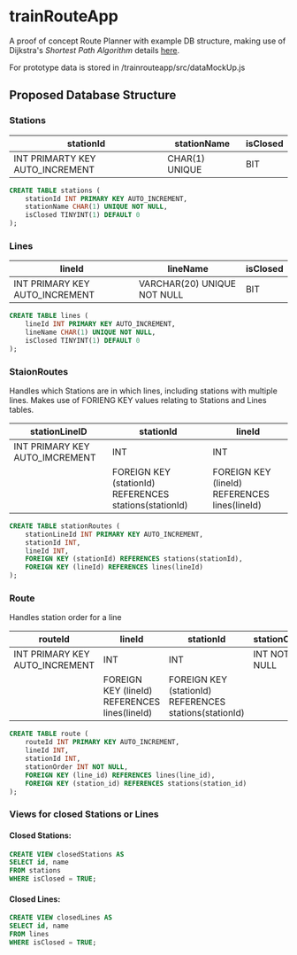 # trainRouteApp
A proof of concept Route Planner with example DB structure, making use of Dijkstra's <i>Shortest Path Algorithm</i> details <a href="https://www.freecodecamp.org/news/dijkstras-shortest-path-algorithm-visual-introduction/">here</a>.

For prototype data is stored in /trainrouteapp/src/dataMockUp.js

## Proposed Database Structure
### Stations
| stationId | stationName | isClosed |
|----------|----------|----------|
| INT PRIMARTY KEY AUTO_INCREMENT | CHAR(1) UNIQUE | BIT |

```sql
CREATE TABLE stations (
    stationId INT PRIMARY KEY AUTO_INCREMENT,
    stationName CHAR(1) UNIQUE NOT NULL,
    isClosed TINYINT(1) DEFAULT 0
);
```
### Lines
| lineId | lineName | isClosed | 
|----------|----------|----------|
| INT PRIMARY KEY AUTO_INCREMENT | VARCHAR(20) UNIQUE NOT NULL | BIT |

```sql
CREATE TABLE lines (
    lineId INT PRIMARY KEY AUTO_INCREMENT,
    lineName CHAR(1) UNIQUE NOT NULL,
    isClosed TINYINT(1) DEFAULT 0
);
```
### StaionRoutes
Handles which Stations are in which lines, including stations with multiple lines. Makes use of FORIENG KEY values relating to Stations and Lines tables.

| stationLineID | stationId | lineId |
|----------|----------|----------|
| INT PRIMARY KEY AUTO_IMCREMENT | INT | INT |
|  | FOREIGN KEY (stationId) REFERENCES stations(stationId) | FOREIGN KEY (lineId) REFERENCES lines(lineId)  |

```sql
CREATE TABLE stationRoutes (
    stationLineId INT PRIMARY KEY AUTO_INCREMENT,
    stationId INT,
    lineId INT,
    FOREIGN KEY (stationId) REFERENCES stations(stationId),
    FOREIGN KEY (lineId) REFERENCES lines(lineId)
);
```
### Route
Handles station order for a line

| routeId | lineId | stationId | stationOrder | 
|----------|----------|----------|----------|
| INT PRIMARY KEY AUTO_INCREMENT | INT | INT | INT NOT NULL |
| | FOREIGN KEY (lineId) REFERENCES lines(lineId) | FOREIGN KEY (stationId) REFERENCES stations(stationId) | |

```sql
CREATE TABLE route (
    routeId INT PRIMARY KEY AUTO_INCREMENT,
    lineId INT,
    stationId INT,
    stationOrder INT NOT NULL,
    FOREIGN KEY (line_id) REFERENCES lines(line_id),
    FOREIGN KEY (station_id) REFERENCES stations(station_id)
);
```

### Views for closed Stations or Lines
#### Closed Stations:
```sql
CREATE VIEW closedStations AS
SELECT id, name
FROM stations
WHERE isClosed = TRUE;
```
#### Closed Lines:
```sql
CREATE VIEW closedLines AS
SELECT id, name
FROM lines
WHERE isClosed = TRUE;
```